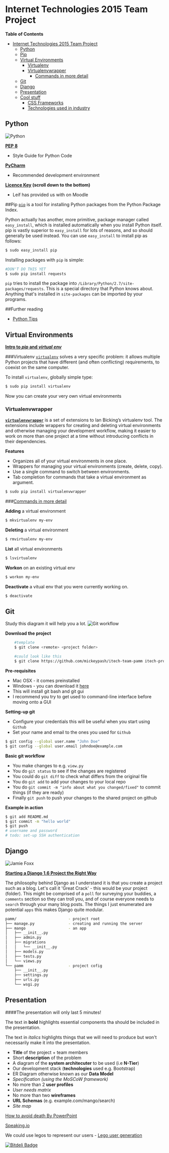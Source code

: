 # Internet Technologies 2015 Team Project

**Table of Contents**

- [Internet Technologies 2015 Team Project](#internet-technologies-2015-team-project)
    - [Python](#python)
    - [Pip](#pip)
    - [Virtual Environments](#virtual-environments)
        - [Virtualenv](#virtualenv)
        - [Virtualenvwrapper](#virtualenvwrapper)
            - [Commands in more detail](#commands-in-more-detail)
    - [Git](#git)
    - [Django](#django)
    - [Presentation](#presentation)
    - [Cool stuff](#cool-stuff)
        - [CSS Frameworks](#css-frameworks)
        - [Technologies used in industry](#technologies-used-in-industry)

## Python
![Python](http://imgs.xkcd.com/comics/python.png)

**[PEP 8](https://www.python.org/dev/peps/pep-0008/#tabs-or-spaces)**
- Style Guide for Python Code

**[PyCharm](https://www.jetbrains.com/pycharm/download/)**
- Recommended development environment

**[Licence Key](http://moodle2.gla.ac.uk/course/view.php?id=2854) (scroll down to the bottom)**
- Leif has provided us with on Moodle

##Pip
[`pip`](https://pip.pypa.io/en/latest/) is a tool for installing Python packages from the Python Package Index.

Python actually has another, more primitive, package manager called `easy_install`, which is installed automatically when you install Python itself. pip is vastly superior to `easy_install` for lots of reasons, and so should generally be used instead. You can use `easy_install` to install pip as follows:
```bash
$ sudo easy_install pip
```

Installing packages with `pip` is simple:
```bash
#DON'T DO THIS YET
$ sudo pip install requests
```

`pip` tries to install the package into `/Library/Python/2.7/site-packages/requests`. This is a special directory that Python knows about. Anything that's installed in `site-packages` can be imported by your programs.

##Further reading
- [Python Tips](https://freepythontips.wordpress.com/)

## Virtual Environments

**[Intro to *pip* and *virtual env*](http://www.dabapps.com/blog/introduction-to-pip-and-virtualenv-python/)**

###Virtualenv
[`virtualenv`](https://virtualenv.pypa.io/en/latest/) solves a very specific problem: it allows multiple Python projects that have different (and often conflicting) requirements, to coexist on the same computer.

To install `virtualenv`, globally simple type:
```bash
$ sudo pip install virtualenv
```
Now you can create your very own virtual environments 

### Virtualenvwrapper

**[`virtualenvwrapper`](https://virtualenvwrapper.readthedocs.org/en/latest/)** 
is a set of extensions to Ian Bicking’s virtualenv tool. The extensions include wrappers for creating and deleting virtual environments and otherwise managing your development workflow, making it easier to work on more than one project at a time without introducing conflicts in their dependencies.

**Features**
* Organizes all of your virtual environments in one place.
* Wrappers for managing your virtual environments (create, delete, copy).
* Use a single command to switch between environments.
* Tab completion for commands that take a virtual environment as argument.

```bash
$ sudo pip install virtualenvwrapper
```
###[Commands in more detail](http://virtualenvwrapper.readthedocs.org/en/latest/command_ref.html)

**Adding** a virtual environment
```bash
$ mkvirtualenv my-env
```
**Deleting** a virtual environment
```bash
$ rmvirtualenv my-env
```

**List** all virtual environments
```bash
$ lsvirtualenv
```

**Workon** on an existing virtual env
```bash
$ workon my-env
```

**Deactivate** a vitual env that you were currently working on.
```bash
$ deactivate
```

## Git

Study this diagram it will help you a lot.
![Git workflow](http://assets.osteele.com/images/2008/git-transport.png)

**Download the project**
```bash
	#template
	$ git clone <remote> <project folder> 

	#could look like this
	$ git clone https://github.com/mickeypash/itech-team-pamm itech-project/
```

**Pre-requisites**
+ Mac OSX - it comes preinstalled
+ Windows - you can download it [here](http://git-scm.com/download/win)
+ This will install git bash and git gui
+ I recommend you try to get used to command-line interface before moving onto a GUI

**Setting-up git**
+ Configure your credentials this will be useful when you start using `Github`
+ Set your name and email to the ones you used for `Github`
```bash
$ git config --global user.name "John Doe"
$ git config --global user.email johndoe@example.com
```

**Basic git workflow**
+ You make changes to e.g. `view.py`
+ You do `git status` to see if the changes are registered
+ You could do `git diff` to check what differs from the original file
+ You do `git add` to add your changes to your local repo
+ You do `git commit -m "info about what you changed/fixed"` to commit things (if they are ready)
+ Finally `git push` to push your changes to the shared project on github

**Example in action**
```bash
$ git add README.md
$ git commit -m "hello world"
$ git push
# username and password
# todo: set-up SSH authentication
```

## Django
![Jamie Foxx](https://d13yacurqjgara.cloudfront.net/users/323713/screenshots/1126132/django.png)

**[Starting a Django 1.6 Project the Right Way](http://www.jeffknupp.com/blog/2013/12/18/starting-a-django-16-project-the-right-way/)**

The philosophy behind Django as I understand it is that you create a project such as a blog. Let's call it 'Great Crack' - this would be your project (folder). This might be comprised of a `poll` for surveying your buddies, a `comments` section so they can troll you, and of course everyone needs to `search` through your many blog posts. The things I just enumerated are potential `apps` this makes Django quite modular.

```bash
pamm/                       - project root
├── manage.py               - creating and running the server
├── mango                   - an app
│   ├── __init__.py
│   ├── admin.py
│   ├── migrations
│   │   └── __init__.py
│   ├── models.py
│   ├── tests.py
│   └── views.py
└── pamm                    - project cofig
    ├── __init__.py
    ├── settings.py
    ├── urls.py
    └── wsgi.py
```
## Presentation

####The presentation will only last 5 minutes!

The text in **bold** highlights essential components tha should be included in the presentation.

The text in *italics* highlights things that we will need to produce but won't necessarily make it into the presentation.

* **Title** of the project + team members
* Short **description** of the problem
* A diagram of the **system architecuter** to be used (i.e **N-Tier**)
* Our development stack (**technologies** used e.g. Bootstrap)
* ER Diagram otherwise known as our **Data Model**
* *Specification (using the MoSCoW framework)*
* No more than 2 **user profiles**
* *User needs matrix*
* No more than two **wireframes**
* **URL Schemas** (e.g. example.com/mango/search)
* *Site map*

[How to avoid death By PowerPoint](https://www.youtube.com/watch?v=Iwpi1Lm6dFo)

[Speaking.io](http://speaking.io/)

We could use legos to represent our users - 
[Lego user generation](http://sigfigcreator.thelegomovie.com/)



[![Bitdeli Badge](https://d2weczhvl823v0.cloudfront.net/mickeypash/itech-team-pamm/trend.png)](https://bitdeli.com/free "Bitdeli Badge")


